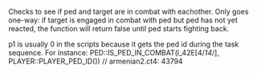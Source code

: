 Checks to see if ped and target are in combat with eachother. Only goes one-way: if target is engaged in combat with ped but ped has not yet reacted, the function will return false until ped starts fighting back.

p1 is usually 0 in the scripts because it gets the ped id during the task sequence. For instance: PED::IS_PED_IN_COMBAT(l_42E[4/*14*/], PLAYER::PLAYER_PED_ID()) // armenian2.ct4: 43794